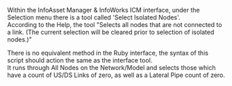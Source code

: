 Within the InfoAsset Manager & InfoWorks ICM interface, under the Selection menu there is a tool called 'Select Isolated Nodes'.  
According to the Help, the tool "Selects all nodes that are not connected to a link. (The current selection will be cleared prior to selection of isolated nodes.)"  

There is no equivalent method in the Ruby interface, the syntax of this script should action the same as the interface tool.  
It runs through All Nodes on the Network/Model and selects those which have a count of US/DS Links of zero, as well as a Lateral Pipe count of zero.  